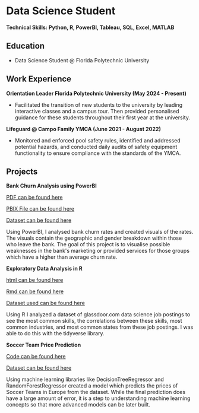 # Data Science Student
**Technical Skills: Python, R, PowerBI, Tableau, SQL, Excel, MATLAB**

## Education
 - Data Science Student @ Florida Polytechnic University

## Work Experience
**Orientation Leader  Florida Polytechnic University (May 2024 - Present)**
- Facilitated the transition of new students to the university by leading interactive classes and a campus tour. Then provided personalised guidance for these students throughout their first year at the university.

**Lifeguard @ Campo Family YMCA (June 2021 - August 2022)**
- Monitored and enforced pool safety rules, identified and addressed potential hazards, and conducted daily audits of safety equipment functionality to ensure compliance with the standards of the YMCA.

## Projects
 **Bank Churn Analysis using PowerBI**
 
 [PDF can be found here](Bank_Churn_Analysis.pdf)

 [PBIX File can be found here](Bank_Churn_Analysis.pbix)
 
 [Dataset can be found here](Churn-Modelling.xlsx)

 Using PowerBI, I analysed bank churn rates and created visuals of the rates. The visuals contain the geographic and gender breakdown within those who leave the bank. The goal of this project is to visualise possible weaknesses in the bank's marketing or provided services for those groups which have a higher than average churn rate.

**Exploratory Data Analysis in R**

[html can be found here](Final_Project_Draft.nb)

[Rmd can be found here](Final_Project_Draft.Rmd)

[Dataset used can be found here](Cleaned_DS_Jobs)

 Using R I analyzed a dataset of glassdoor.com data science job postings to see the most common skills, the correlations between these skills, most common industries, and most common states from these job postings. I was able to do this with the tidyverse library.

**Soccer Team Price Prediction**

 [Code can be found here](https://www.kaggle.com/code/samgerken/random-forest-regressor-model)

 [Dataset can be found here](https://www.kaggle.com/datasets/rashadrmammadov/football-teams-price-prediction/data)

 Using machine learning libraries like DecisionTreeRegressor and RandomForestRegressor created a model which predicts the prices of Soccer Teams in Europe from the dataset. While the final prediction does have a large amount of error, it is a step to understanding machine learning concepts so that more advanced models can be later built.
